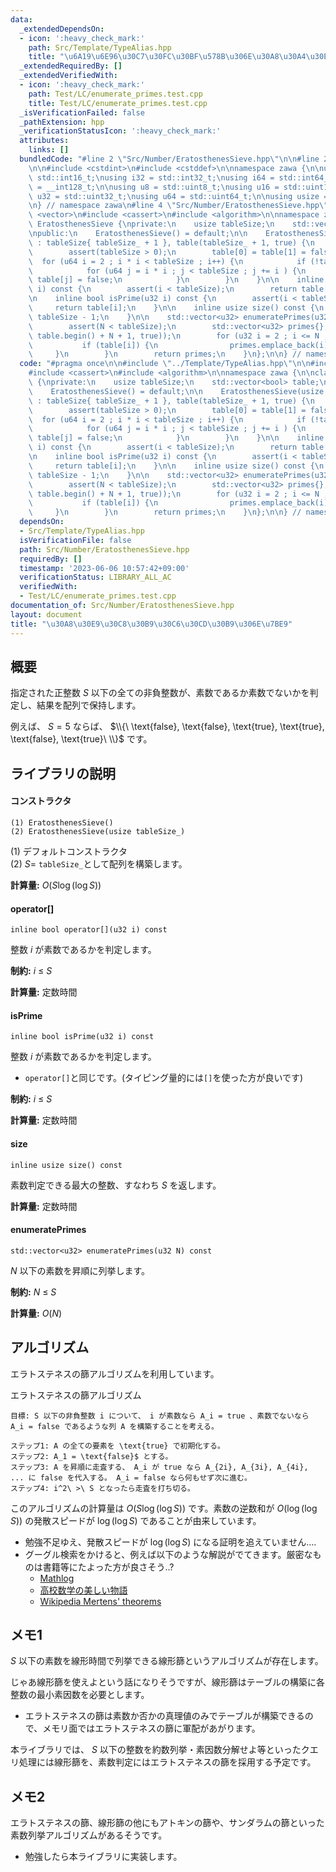 ```yaml
---
data:
  _extendedDependsOn:
  - icon: ':heavy_check_mark:'
    path: Src/Template/TypeAlias.hpp
    title: "\u6A19\u6E96\u30C7\u30FC\u30BF\u578B\u306E\u30A8\u30A4\u30EA\u30A2\u30B9"
  _extendedRequiredBy: []
  _extendedVerifiedWith:
  - icon: ':heavy_check_mark:'
    path: Test/LC/enumerate_primes.test.cpp
    title: Test/LC/enumerate_primes.test.cpp
  _isVerificationFailed: false
  _pathExtension: hpp
  _verificationStatusIcon: ':heavy_check_mark:'
  attributes:
    links: []
  bundledCode: "#line 2 \"Src/Number/EratosthenesSieve.hpp\"\n\n#line 2 \"Src/Template/TypeAlias.hpp\"\
    \n\n#include <cstdint>\n#include <cstddef>\n\nnamespace zawa {\n\nusing i16 =\
    \ std::int16_t;\nusing i32 = std::int32_t;\nusing i64 = std::int64_t;\nusing i128\
    \ = __int128_t;\n\nusing u8 = std::uint8_t;\nusing u16 = std::uint16_t;\nusing\
    \ u32 = std::uint32_t;\nusing u64 = std::uint64_t;\n\nusing usize = std::size_t;\n\
    \n} // namespace zawa\n#line 4 \"Src/Number/EratosthenesSieve.hpp\"\n\n#include\
    \ <vector>\n#include <cassert>\n#include <algorithm>\n\nnamespace zawa {\n\nclass\
    \ EratosthenesSieve {\nprivate:\n    usize tableSize;\n    std::vector<bool> table;\n\
    \npublic:\n    EratosthenesSieve() = default;\n\n    EratosthenesSieve(usize tableSize_)\
    \ : tableSize{ tableSize_ + 1 }, table(tableSize_ + 1, true) {\n        table.shrink_to_fit();\n\
    \        assert(tableSize > 0);\n        table[0] = table[1] = false;\n      \
    \  for (u64 i = 2 ; i * i < tableSize ; i++) {\n            if (!table[i]) continue;\n\
    \            for (u64 j = i * i ; j < tableSize ; j += i ) {\n               \
    \ table[j] = false;\n            }\n        }\n    }\n\n    inline bool operator[](u32\
    \ i) const {\n        assert(i < tableSize);\n        return table[i];\n    }\n\
    \n    inline bool isPrime(u32 i) const {\n        assert(i < tableSize);\n   \
    \     return table[i];\n    }\n\n    inline usize size() const {\n        return\
    \ tableSize - 1;\n    }\n\n    std::vector<u32> enumeratePrimes(u32 N) const {\n\
    \        assert(N < tableSize);\n        std::vector<u32> primes{};\n        primes.reserve(std::count(table.begin(),\
    \ table.begin() + N + 1, true));\n        for (u32 i = 2 ; i <= N ; i++) {\n \
    \           if (table[i]) {\n                primes.emplace_back(i);\n       \
    \     }\n        }\n        return primes;\n    }\n};\n\n} // namespace zawa\n"
  code: "#pragma once\n\n#include \"../Template/TypeAlias.hpp\"\n\n#include <vector>\n\
    #include <cassert>\n#include <algorithm>\n\nnamespace zawa {\n\nclass EratosthenesSieve\
    \ {\nprivate:\n    usize tableSize;\n    std::vector<bool> table;\n\npublic:\n\
    \    EratosthenesSieve() = default;\n\n    EratosthenesSieve(usize tableSize_)\
    \ : tableSize{ tableSize_ + 1 }, table(tableSize_ + 1, true) {\n        table.shrink_to_fit();\n\
    \        assert(tableSize > 0);\n        table[0] = table[1] = false;\n      \
    \  for (u64 i = 2 ; i * i < tableSize ; i++) {\n            if (!table[i]) continue;\n\
    \            for (u64 j = i * i ; j < tableSize ; j += i ) {\n               \
    \ table[j] = false;\n            }\n        }\n    }\n\n    inline bool operator[](u32\
    \ i) const {\n        assert(i < tableSize);\n        return table[i];\n    }\n\
    \n    inline bool isPrime(u32 i) const {\n        assert(i < tableSize);\n   \
    \     return table[i];\n    }\n\n    inline usize size() const {\n        return\
    \ tableSize - 1;\n    }\n\n    std::vector<u32> enumeratePrimes(u32 N) const {\n\
    \        assert(N < tableSize);\n        std::vector<u32> primes{};\n        primes.reserve(std::count(table.begin(),\
    \ table.begin() + N + 1, true));\n        for (u32 i = 2 ; i <= N ; i++) {\n \
    \           if (table[i]) {\n                primes.emplace_back(i);\n       \
    \     }\n        }\n        return primes;\n    }\n};\n\n} // namespace zawa\n"
  dependsOn:
  - Src/Template/TypeAlias.hpp
  isVerificationFile: false
  path: Src/Number/EratosthenesSieve.hpp
  requiredBy: []
  timestamp: '2023-06-06 10:57:42+09:00'
  verificationStatus: LIBRARY_ALL_AC
  verifiedWith:
  - Test/LC/enumerate_primes.test.cpp
documentation_of: Src/Number/EratosthenesSieve.hpp
layout: document
title: "\u30A8\u30E9\u30C8\u30B9\u30C6\u30CD\u30B9\u306E\u7BE9"
---
```


## 概要

指定された正整数 $S$ 以下の全ての非負整数が、素数であるか素数でないかを判定し、結果を配列で保持します。

例えば、 $S = 5$ ならば、 $\\{\ \text{false}, \text{false}, \text{true}, \text{true}, \text{false}, \text{true}\ \\}$ です。

## ライブラリの説明

#### コンストラクタ
```
(1) EratosthenesSieve()
(2) EratosthenesSieve(usize tableSize_)
```

(1) デフォルトコンストラクタ  
(2) $S =$ `tableSize_`として配列を構築します。

**計算量:** $O(S\log (\log S))$


#### operator[]
```
inline bool operator[](u32 i) const
```
整数 $i$ が素数であるかを判定します。


**制約:** $i\ \le\ S$

**計算量:** 定数時間


#### isPrime
```
inline bool isPrime(u32 i) const
```
整数 $i$ が素数であるかを判定します。
- `operator[]`と同じです。(タイピング量的には`[]`を使った方が良いです)


**制約:** $i\ \le\ S$

**計算量:** 定数時間

#### size
```
inline usize size() const
```
素数判定できる最大の整数、すなわち $S$ を返します。


**計算量:** 定数時間

#### enumeratePrimes
```
std::vector<u32> enumeratePrimes(u32 N) const
```
$N$ 以下の素数を昇順に列挙します。

**制約:** $N\ \le\ S$

**計算量:** $O(N)$


## アルゴリズム

エラトステネスの篩アルゴリズムを利用しています。

エラトステネスの篩アルゴリズム
```
目標: S 以下の非負整数 i について、 i が素数なら A_i = true 、素数でないなら A_i = false であるような列 A を構築することを考える。

ステップ1: A の全ての要素を \text{true} で初期化する。
ステップ2: A_1 = \text{false}$ とする。
ステップ3: A を昇順に走査する、 A_i が true なら A_{2i}, A_{3i}, A_{4i}, ... に false を代入する。 A_i = false なら何もせず次に進む。
ステップ4: i^2\ >\ S となったら走査を打ち切る。

```

このアルゴリズムの計算量は $O(S\log (\log S))$ です。素数の逆数和が $O(\log (\log S))$ の発散スピードが $\log (\log S)$ であることが由来しています。
- 勉強不足ゆえ、発散スピードが $\log (\log S)$ になる証明を追えていません....
- グーグル検索をかけると、例えば以下のような解説がでてきます。厳密なものは書籍等にたよった方が良さそう..?
   - [Mathlog](https://mathlog.info/articles/1453)
   - [高校数学の美しい物語](https://manabitimes.jp/math/920)
   - [Wikipedia Mertens' theorems](https://ja.wikipedia.org/wiki/%E3%83%A1%E3%83%AB%E3%83%86%E3%83%B3%E3%82%B9%E3%81%AE%E5%AE%9A%E7%90%86)


## メモ1

$S$ 以下の素数を線形時間で列挙できる線形篩というアルゴリズムが存在します。

じゃあ線形篩を使えよという話になりそうですが、線形篩はテーブルの構築に各整数の最小素因数を必要とします。
- エラトステネスの篩は素数か否かの真理値のみでテーブルが構築できるので、メモリ面ではエラトステネスの篩に軍配があがります。

本ライブラリでは、 $S$ 以下の整数を約数列挙・素因数分解せよ等といったクエリ処理には線形篩を、素数判定にはエラトステネスの篩を採用する予定です。

## メモ2

エラトステネスの篩、線形篩の他にもアトキンの篩や、サンダラムの篩といった素数列挙アルゴリズムがあるそうです。
- 勉強したら本ライブラリに実装します。

